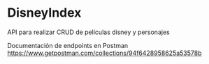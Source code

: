 # DisneyIndex
API para realizar CRUD de películas disney y personajes

Documentación de endpoints en Postman
https://www.getpostman.com/collections/94f6428958625a53578b
